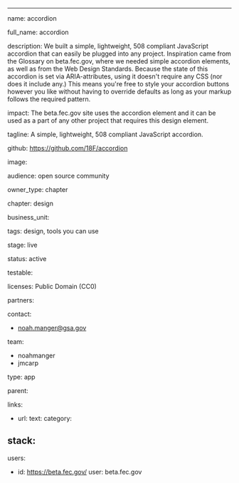 ---

name: accordion

full_name: accordion

description: We built a simple, lightweight, 508 compliant JavaScript accordion that can easily be plugged into any project. Inspiration came from the Glossary on beta.fec.gov, where we needed simple accordion elements, as well as from the Web Design Standards.                                        Because the state of this accordion is set via ARIA-attributes, using it doesn't require any CSS (nor does it include any.) This means you're free to style your accordion buttons however you like without having to override defaults as long as your markup follows the required pattern.

impact: The beta.fec.gov site uses the accordion element and it can be used as a part of any other project that requires this design element.

tagline: A simple, lightweight, 508 compliant JavaScript accordion.

github: https://github.com/18F/accordion

image:

audience: open source community

owner_type: chapter

chapter: design

business_unit:

tags: design, tools you can use

stage: live

status: active

testable:

licenses: Public Domain (CC0)

partners:


contact:
- noah.manger@gsa.gov

team:
- noahmanger
- jmcarp

type: app

parent:

links:
- url:
  text:
  category:


stack:
-

users:
- id: https://beta.fec.gov/
  user: beta.fec.gov
